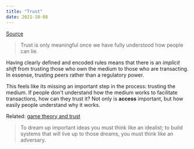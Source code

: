 ```yaml
---
title: "Trust"
date: 2021-10-08
---
```


[Source](https://kernel.community/en/learn/module-0/trust)

> Trust is only meaningful once we have fully understood how people can lie.

Having clearly defined and encoded rules means that there is an *implicit shift* from trusting those who own the medium to those who are transacting. In essense, trusting peers rather than a regulatory power.

This feels like its missing an important step in the process: trusting the medium. If people don't understand how the medium works to facilitate transactions, how can they trust it? Not only is **access** important, but how easily people understand why it works.

Related: [game theory and trust](thoughts/game-theory.md)

> To dream up important ideas you must think like an idealist; to build systems that will live up to those dreams, you must think like an adversary.
